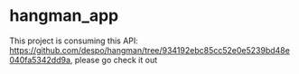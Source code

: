 # hangman_app

This project is consuming this API: https://github.com/despo/hangman/tree/934192ebc85cc52e0e5239bd48e040fa5342dd9a, please go check it out
